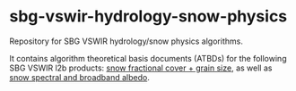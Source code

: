 # sbg-vswir-hydrology-snow-physics
Repository for SBG VSWIR hydrology/snow physics algorithms.

It contains algorithm theoretical basis documents (ATBDs) for the following SBG VSWIR l2b products: 
[snow fractional cover + grain size](https://github.com/sbg-vswir/sbg-vswir-l2b-hydrology-snow-physics/blob/main/docs/ATBD_snow_fractional_cover_and_grain_size.md), 
as well as [snow spectral and broadband albedo](https://github.com/sbg-vswir/sbg-vswir-l2b-hydrology-snow-physics/blob/main/docs/ATBD_snow_spectral_and_broadband_albedo.md).

